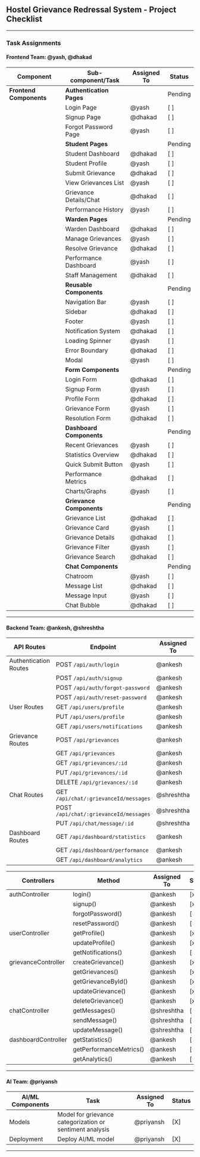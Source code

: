 

## **Hostel Grievance Redressal System - Project Checklist**

---

### **Task Assignments**

#### **Frontend Team: @yash, @dhakad**

| **Component**              | **Sub-component/Task**                    | **Assigned To**       | **Status** |
|----------------------------|-------------------------------------------|------------------------|------------|
| **Frontend Components**    | **Authentication Pages**                  |                        | Pending    |
|                            | Login Page                                | @yash                  | [ ]        |
|                            | Signup Page                               | @dhakad                | [ ]        |
|                            | Forgot Password Page                      | @yash                  | [ ]        |
|                            | **Student Pages**                         |                        | Pending    |
|                            | Student Dashboard                         | @dhakad                | [ ]        |
|                            | Student Profile                           | @yash                  | [ ]        |
|                            | Submit Grievance                          | @dhakad                | [ ]        |
|                            | View Grievances List                      | @yash                  | [ ]        |
|                            | Grievance Details/Chat                    | @dhakad                | [ ]        |
|                            | Performance History                       | @yash                  | [ ]        |
|                            | **Warden Pages**                          |                        | Pending    |
|                            | Warden Dashboard                          | @dhakad                | [ ]        |
|                            | Manage Grievances                         | @yash                  | [ ]        |
|                            | Resolve Grievance                         | @dhakad                | [ ]        |
|                            | Performance Dashboard                     | @yash                  | [ ]        |
|                            | Staff Management                          | @dhakad                | [ ]        |
|                            | **Reusable Components**                   |                        | Pending    |
|                            | Navigation Bar                            | @yash                  | [ ]        |
|                            | Sidebar                                   | @dhakad                | [ ]        |
|                            | Footer                                    | @yash                  | [ ]        |
|                            | Notification System                       | @dhakad                | [ ]        |
|                            | Loading Spinner                           | @yash                  | [ ]        |
|                            | Error Boundary                            | @dhakad                | [ ]        |
|                            | Modal                                     | @yash                  | [ ]        |
|                            | **Form Components**                       |                        | Pending    |
|                            | Login Form                                | @dhakad                | [ ]        |
|                            | Signup Form                               | @yash                  | [ ]        |
|                            | Profile Form                              | @dhakad                | [ ]        |
|                            | Grievance Form                            | @yash                  | [ ]        |
|                            | Resolution Form                           | @dhakad                | [ ]        |
|                            | **Dashboard Components**                  |                        | Pending    |
|                            | Recent Grievances                         | @yash                  | [ ]        |
|                            | Statistics Overview                       | @dhakad                | [ ]        |
|                            | Quick Submit Button                       | @yash                  | [ ]        |
|                            | Performance Metrics                       | @dhakad                | [ ]        |
|                            | Charts/Graphs                             | @yash                  | [ ]        |
|                            | **Grievance Components**                  |                        | Pending    |
|                            | Grievance List                            | @dhakad                | [ ]        |
|                            | Grievance Card                            | @yash                  | [ ]        |
|                            | Grievance Details                         | @dhakad                | [ ]        |
|                            | Grievance Filter                          | @yash                  | [ ]        |
|                            | Grievance Search                          | @dhakad                | [ ]        |
|                            | **Chat Components**                       |                        | Pending    |
|                            | Chatroom                                  | @yash                  | [ ]        |
|                            | Message List                              | @dhakad                | [ ]        |
|                            | Message Input                             | @yash                  | [ ]        |
|                            | Chat Bubble                               | @dhakad                | [ ]        |

---

#### **Backend Team: @ankesh, @shreshtha**

| **API Routes**             | **Endpoint**                              | **Assigned To**       | **Status** |
|----------------------------|-------------------------------------------|------------------------|------------|
| Authentication Routes      | POST `/api/auth/login`                    | @ankesh                | [x]        |
|                            | POST `/api/auth/signup`                   | @ankesh                | [x]        |
|                            | POST `/api/auth/forgot-password`          | @ankesh                | [ ]        |
|                            | POST `/api/auth/reset-password`           | @ankesh                | [ ]        |
| User Routes                | GET `/api/users/profile`                  | @ankesh                | [x]        |
|                            | PUT `/api/users/profile`                  | @ankesh                | [x]        |
|                            | GET `/api/users/notifications`            | @ankesh                | [ ]        |
| Grievance Routes           | POST `/api/grievances`                    | @ankesh                | [x]        |
|                            | GET `/api/grievances`                     | @ankesh                | [x]        |
|                            | GET `/api/grievances/:id`                 | @ankesh                | [x]        |
|                            | PUT `/api/grievances/:id`                 | @ankesh                | [x]        |
|                            | DELETE `/api/grievances/:id`              | @ankesh                | [x]        |
| Chat Routes                | GET `/api/chat/:grievanceId/messages`     | @shreshtha             | [ ]        |
|                            | POST `/api/chat/:grievanceId/messages`    | @shreshtha             | [ ]        |
|                            | PUT `/api/chat/message/:id`               | @shreshtha             | [ ]        |
| Dashboard Routes           | GET `/api/dashboard/statistics`           | @ankesh                | [ ]        |
|                            | GET `/api/dashboard/performance`          | @ankesh                | [ ]        |
|                            | GET `/api/dashboard/analytics`            | @ankesh                | [ ]        |

| **Controllers**            | **Method**                                | **Assigned To**       | **Status** |
|----------------------------|-------------------------------------------|------------------------|------------|
| authController             | login()                                   | @ankesh                | [x]        |
|                            | signup()                                  | @ankesh                | [x]        |
|                            | forgotPassword()                          | @ankesh                | [ ]        |
|                            | resetPassword()                           | @ankesh                | [ ]        |
| userController             | getProfile()                              | @ankesh                | [x]        |
|                            | updateProfile()                           | @ankesh                | [x]        |
|                            | getNotifications()                        | @ankesh                | [ ]        |
| grievanceController        | createGrievance()                         | @ankesh                | [x]        |
|                            | getGrievances()                           | @ankesh                | [x]        |
|                            | getGrievanceById()                        | @ankesh                | [x]        |
|                            | updateGrievance()                         | @ankesh                | [x]        |
|                            | deleteGrievance()                         | @ankesh                | [x]        |
| chatController             | getMessages()                             | @shreshtha             | [ ]        |
|                            | sendMessage()                             | @shreshtha             | [ ]        |
|                            | updateMessage()                           | @shreshtha             | [ ]        |
| dashboardController        | getStatistics()                           | @ankesh                | [ ]        |
|                            | getPerformanceMetrics()                   | @ankesh                | [ ]        |
|                            | getAnalytics()                            | @ankesh                | [ ]        |

---

#### **AI Team: @priyansh**

| **AI/ML Components**       | **Task**                                  | **Assigned To**       | **Status** |
|----------------------------|-------------------------------------------|------------------------|------------|
| Models                     | Model for grievance categorization or sentiment analysis | @priyansh             | [X]        |
| Deployment                 | Deploy AI/ML model                        | @priyansh              | [X]        |

---
